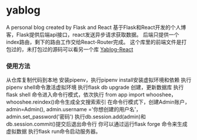 # yablog
A personal blog created by Flask and React
基于Flask和React开发的个人博客，Flask提供后端api接口，react发送异步请求获取数据。
后端只提供一个index路由，剩下的路由工作交给React-Router完成。
这个库里的前端文件是打包过的，未打包过的源码可以看另一个库 [Yablog-React](https://github.com/YouHaonan/yablog-react)

### 使用方法
从仓库复制代码到本地
安装pipenv，执行pipenv install安装虚拟环境和依赖
执行pipenv shell命令激活虚拟环境
执行flask db upgrade 创建，更新数据库
执行flask shell 命令进入命令行模式，依次执行 from app import whooshee，whooshee.reindex()命令生成全文搜索索引
在命令行模式下，创建Admin账户， admin=Admin(), admin.username ='你想创建的用户名'， admin.set_password('密码')
执行db.session.add(admin)和db.session.commit()提交后退出命令行
你可以通过运行flask forge 命令来生成虚拟数据
执行flask run命令启动服务器。
